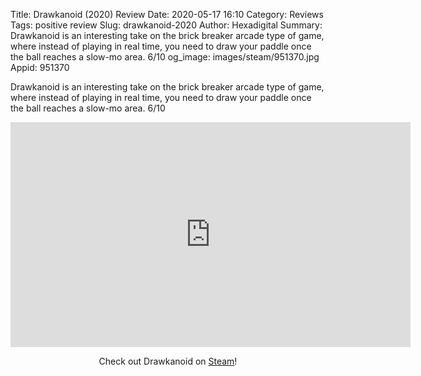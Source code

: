 Title: Drawkanoid (2020) Review
Date: 2020-05-17 16:10
Category: Reviews
Tags: positive review
Slug: drawkanoid-2020
Author: Hexadigital
Summary: Drawkanoid is an interesting take on the brick breaker arcade type of game, where instead of playing in real time, you need to draw your paddle once the ball reaches a slow-mo area. 6/10
og_image: images/steam/951370.jpg
Appid: 951370

Drawkanoid is an interesting take on the brick breaker arcade type of game, where instead of playing in real time, you need to draw your paddle once the ball reaches a slow-mo area. 6/10

<center><iframe src="https://www.youtube.com/embed/MRcS4lI6ybY?feature=oembed" allow="accelerometer; autoplay; encrypted-media; gyroscope; picture-in-picture" width="640" height="360" frameborder="0"></iframe>

Check out Drawkanoid on [Steam](https://store.steampowered.com/app/951370/?curator_clanid=34633900)!</center>
